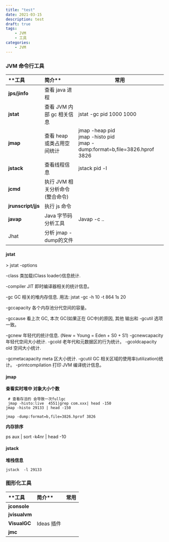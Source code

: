 ```yaml
---
title: "test"
date: 2021-03-15
description: test
draft: true
tags:
    - JVM
    - 工具
categories:
    - JVM
---
```




### **JVM** **命令行工具**

| **工具             | 简介**                          | 常用                                                         |
| :----------------- | :------------------------------ | ------------------------------------------------------------ |
| **jps/jinfo**      | 查看 java 进程                  |                                                              |
| **jstat**          | 查看 JVM 内部 gc 相关信息       | jstat -gc pid 1000 1000                                      |
| **jmap**           | 查看 heap 或类占用空间统计      | jmap -heap pid <br/>jmap -histo pid <br/>jmap -dump:format=b,file=3826.hprof 3826 |
| **jstack**         | 查看线程信息                    | jstack pid -l                                                |
| **jcmd**           | 执行 JVM 相关分析命令(整合命令) |                                                              |
| **jrunscript/jjs** | 执行 js 命令                    |                                                              |
| **javap**          | Java 字节码分析工具             | Javap -c ..                                                  |
| Jhat               | 分析 jmap -dump的文件           |                                                              |

#### jstat

\> jstat -options

-class 类加载(Class loader)信息统计.

-compiler JIT 即时编译器相关的统计信息。

-gc GC 相关的堆内存信息. 用法: jstat -gc -h 10 -t 864 1s 20

-gccapacity 各个内存池分代空间的容量。

-gccause 看上次 GC, 本次 GC(如果正在 GC中)的原因, 其他 输出和 -gcutil 选项一致。

-gcnew 年轻代的统计信息. (New = Young = Eden + S0 + S1) -gcnewcapacity 年轻代空间大小统计.
 -gcold 老年代和元数据区的行为统计。
 -gcoldcapacity old 空间大小统计.

-gcmetacapacity meta 区大小统计.
 -gcutil GC 相关区域的使用率(utilization)统计。 -printcompilation 打印 JVM 编译统计信息。

#### jmap

**查看实时堆中 对象大小个数**

```shell
 # 查看存活的 会导致一次fullgc
 jmap -histo:live  4551|grep com.xxx| head -150 
jmap -histo 29133 | head -150

jmap -dump:format=b,file=3826.hprof 3826
```

**内存排序** 

ps aux | sort -k4nr | head -10



#### jstack

**堆栈信息**

```shell
jstack  -l 29133
```



### **图形化工具**

| **工具        | 简介**     | 常用 |
| :------------ | :--------- | ---- |
| **jconsole**  |            |      |
| **jvisualvm** |            |      |
| **VisualGC**  | Ideas 插件 |      |
| **jmc**       |            |      |

